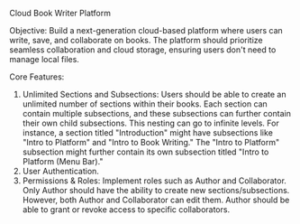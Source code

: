 Cloud Book Writer Platform

Objective: Build a next-generation cloud-based platform where users can write, save, and collaborate on books. The platform should prioritize seamless collaboration and cloud storage, ensuring users don't need to manage local files.

Core Features:
1. Unlimited Sections and Subsections:
Users should be able to create an unlimited number of sections within their books.
Each section can contain multiple subsections, and these subsections can further contain their own child subsections. This nesting can go to infinite levels.
For instance, a section titled "Introduction" might have subsections like "Intro to Platform" and "Intro to Book Writing." The "Intro to Platform" subsection might further contain its own subsection titled "Intro to Platform (Menu Bar)."
2. User Authentication.
3. Permissions & Roles:
Implement roles such as Author and Collaborator.
Only Author should have the ability to create new sections/subsections. However, both Author and Collaborator can edit them.
Author should be able to grant or revoke access to specific collaborators.
